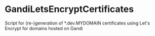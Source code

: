 # GandiLetsEncryptCertificates
Script for (re-)generation of *.dev.MYDOMAIN certificates using Let's Encrypt for domains hosted on Gandi
